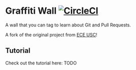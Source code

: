 # Graffiti Wall [![CircleCI](https://circleci.com/gh/os-ucsd/graffiti-wall/tree/master.svg?style=svg)](https://circleci.com/gh/os-ucsd/graffiti-wall/tree/master)
A wall that you can tag to learn about Git and Pull Requests.

A fork of the original project from [ECE USC](https://github.com/eceusc/graffiti-wall)!

## Tutorial
Check out the tutorial here: TODO
